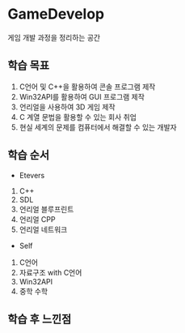 # GameDevelop
게임 개발 과정을 정리하는 공간 </b>

## 학습 목표
1. C언어 및 C++을 활용하여 콘솔 프로그램 제작 </b>
2. Win32API를 활용하여 GUI 프로그램 제작 </b>
3. 언리얼을 사용하여 3D 게임 제작 </b>
4. C 계열 문법을 활용할 수 있는 회사 취업 </b>
5. 현실 세계의 문제를 컴퓨터에서 해결할 수 있는 개발자 </b>

## 학습 순서
- Etevers
1. C++ </b>
2. SDL </b>
3. 언리얼 블루프린트 </b>
4. 언리얼 CPP </b>
5. 언리얼 네트워크 </b>
- Self
1. C언어 </b>
2. 자료구조 with C언어 </b>
3. Win32API </b>
4. 중학 수학 </b>
## 학습 후 느낀점


